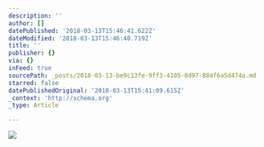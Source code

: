 ```yaml
---
description: ''
author: []
datePublished: '2018-03-13T15:46:41.622Z'
dateModified: '2018-03-13T15:46:40.719Z'
title: ''
publisher: {}
via: {}
inFeed: true
sourcePath: _posts/2018-03-13-be9c13fe-9ff3-4105-8d97-884f6a5d474a.md
starred: false
datePublishedOriginal: '2018-03-13T15:41:09.615Z'
_context: 'http://schema.org'
_type: Article

---
```

![](https://the-grid-user-content.s3-us-west-2.amazonaws.com/83e9c17f-b50c-4021-a7be-8e968c4fec66.jpg)